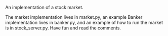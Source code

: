 An implementation of a stock market.

The market implementation lives in market.py, an example Banker implementation 
lives in banker.py, and an example of how to run the market is in
stock_server.py.
Have fun and read the comments.
